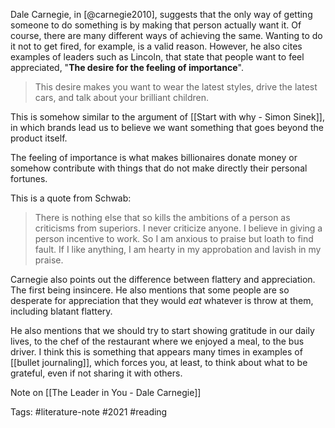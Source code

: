 Dale Carnegie, in [@carnegie2010], suggests that the only way of getting someone to do something is by making that person actually want it. Of course, there are many different ways of achieving the same. Wanting to do it not to get fired, for example, is a valid reason. However, he also cites examples of leaders such as Lincoln, that state that people want to feel appreciated, "**The desire for the feeling of importance**".

> This desire makes you want to wear the latest styles, drive the latest cars, and talk about your brilliant children. 

This is somehow similar to the argument of [[Start with why - Simon Sinek]], in which brands lead us to believe we want something that goes beyond the product itself. 

The feeling of importance is what makes billionaires donate money or somehow contribute with things that do not make directly their personal fortunes. 

This is a quote from Schwab:

> There is nothing else that so kills the ambitions of a person as criticisms from superiors. I never criticize anyone. I believe in giving a person incentive to work. So I am anxious to praise but loath to find fault. If I like anything, I am hearty in my approbation and lavish in my praise. 

Carnegie also points out the difference between flattery and appreciation. The first being insincere. He also mentions that some people are so desperate for appreciation that they would *eat* whatever is throw at them, including blatant flattery. 

He also mentions that we should try to start showing gratitude in our daily lives, to the chef of the restaurant where we enjoyed a meal, to the bus driver. I think this is something that appears many times in examples of [[bullet journaling]], which forces you, at least, to think about what to be grateful, even if not sharing it with others. 

Note on [[The Leader in You - Dale Carnegie]]

Tags: #literature-note #2021 #reading